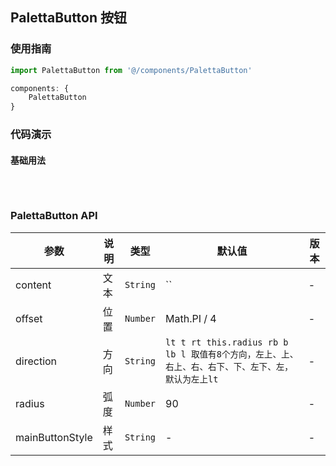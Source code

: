 ## PalettaButton 按钮

### 使用指南
``` javascript
import PalettaButton from '@/components/PalettaButton'

components: {
    PalettaButton
}
```

### 代码演示

#### 基础用法


```html



```

```javascript


```


### PalettaButton API

| 参数 | 说明 | 类型 | 默认值 | 版本 |
|------|------|------|------|------|
| content | 文本 | `String` | `` | - |
| offset | 位置 | `Number` | Math.PI / 4 | - |
| direction | 方向 | `String` | `lt t rt this.radius rb b lb l 取值有8个方向，左上、上、右上、右、右下、下、左下、左，默认为左上lt` | - |
| radius | 弧度 | `Number` | 90 | - |
| mainButtonStyle | 样式 | `String` | - | - |

